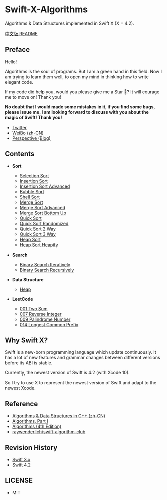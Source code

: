 # Swift-X-Algorithms

Algorithms &amp; Data Structures implemented in Swift X (X = 4.2).

[中文版 README](README_CN.md)

## Preface

Hello!

Algorithms is the soul of programs. But I am a green hand in this field. Now I am trying to learn them well, to open my mind in thinking how to write elegant code.

If my code did help you, would you please give me a Star 🌟? It will courage me to move on! Thank you!

**No doubt that I would made some mistakes in it, if you find some bugs, please issue me. I am looking forward to discuss with you about the magic of Swift! Thank you!**

- [Twitter](https://twitter.com/mmdadao)
- [WeiBo (zh-CN)](http://weibo.com/375975847)
- [Perspective (Blog)](https://github.com/kingcos/Perspective)

## Contents

- **Sort**
  - [Selection Sort](/Sort/01-SelectionSort)
  - [Insertion Sort](/Sort/02-InsertionSort)
  - [Insertion Sort Advanced](/Sort/03-InsertionSort-Advanced)
  - [Bubble Sort](/Sort/04-BubbleSort)
  - [Shell Sort](/Sort/05-ShellSort)
  - [Merge Sort](/Sort/06-MergeSort)
  - [Merge Sort Advanced](/Sort/07-MergeSort-Advanced)
  - [Merge Sort Bottom Up](/Sort/08-MergeSort-BottomUp)
  - [Quick Sort](/Sort/09-QuickSort)
  - [Quick Sort Randomized](/Sort/10-QuickSort-Randomized)
  - [Quick Sort 2 Way](/Sort/11-QuickSort-2-Way)
  - [Quick Sort 3 Way](/Sort/12-QuickSort-3-Way)
  - [Heap Sort](/Sort/13-HeapSort)
  - [Heap Sort Heapify](/Sort/14-HeapSort-Heapify)

- **Search**
  - [Binary Search Iteratively](/Search/01-BinarySearch-Iteratively)
  - [Binary Search Recursively](/Search/02-BinarySearch-Recursively)

- **Data Structure**
  - [Heap](/DataStructure/01-Heap)

- **LeetCode**
  - [001 Two Sum](/LeetCode/001-Two-Sum)
  - [007 Reverse Integer](/LeetCode/007-Reverse-Integer)
  - [009 Palindrome Number](/LeetCode/009-Palindrome-Number)
  - [014 Longest Common Prefix](/LeetCode/014-Longest-Common-Prefix)

## Why Swift X?

Swift is a new-born programming language which update continuously. It has a lot of new features and grammar changes between different versions before its ABI is stable.

Currently, the newest version of Swift is 4.2 (with Xcode 10).

So I try to use X to represent the newest version of Swift and adapt to the newest Xcode.

## Reference

- [Algorithms & Data Structures in C++ (zh-CN)](http://coding.imooc.com/class/71.html)
- [Algorithms, Part I](https://www.coursera.org/learn/introduction-to-algorithms)
- [Algorithms (4th Edition)](https://www.amazon.com/Algorithms-4th-Robert-Sedgewick/dp/032157351X/ref=sr_1_2?ie=UTF8&qid=1481002530&sr=8-2&keywords=algorithms)
- [raywenderlich/swift-algorithm-club](https://github.com/raywenderlich/swift-algorithm-club)

## Revision History

- [Swift 3.x](https://github.com/kingcos/Swift-X-Algorithms/tree/swift_3.x)
- [Swift 4.2](https://github.com/kingcos/Swift-X-Algorithms/tree/master)

## LICENSE

- MIT
